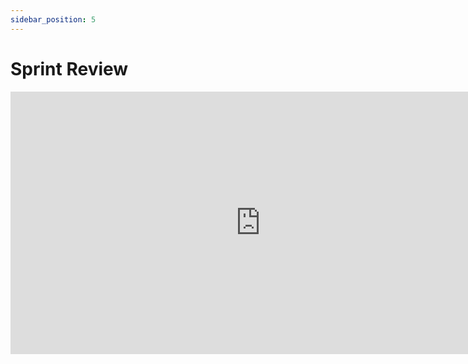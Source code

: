 ```yaml
---
sidebar_position: 5
---
```


# Sprint Review

<iframe src="https://slides.com/pabloviana/deck-6dac8b/embed" width="800" height="420" scrolling="no" frameborder="0" webkitallowfullscreen mozallowfullscreen allowfullscreen></iframe>
